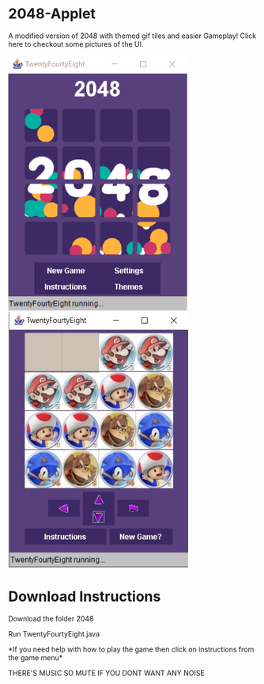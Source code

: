 # 2048-Applet
A modified version of 2048 with themed gif tiles and easier Gameplay! Click here to checkout some pictures of the UI.


![Homescreen](homescreen.jpg?raw=true "") ![Gameplay](gameplay.JPG?raw=true "")

# Download Instructions 
Download the folder 2048
<p> </p>
Run TwentyFourtyEight.java
<p> </p>
*If you need help with how to play the game then click on instructions from the game menu*
<p> </p>
THERE'S MUSIC SO MUTE IF YOU DONT WANT ANY NOISE
